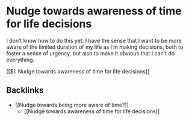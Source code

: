 # Nudge towards awareness of time for life decisions
I don’t know how to do this yet. I have the sense that I want to be more aware of the limited duration of my life as I’m making decisions, both to foster a sense of urgency, but also to make it obvious that I can’t do everything. 

[[$I: Nudge towards awareness of time for life decisions]]

## Backlinks
* [[Nudge towards being more aware of time?]]
	* [[Nudge towards awareness of time for life decisions]]

<!-- {BearID:8C2E7823-C426-465B-B633-5CD7418E4877-21271-00004081D704A457} -->
